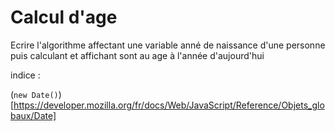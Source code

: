 # Calcul d'age 

Ecrire l'algorithme affectant une variable anné de naissance d'une personne puis calculant et affichant sont au age à l'année d'aujourd'hui

indice :

(`new Date()`)[https://developer.mozilla.org/fr/docs/Web/JavaScript/Reference/Objets_globaux/Date]